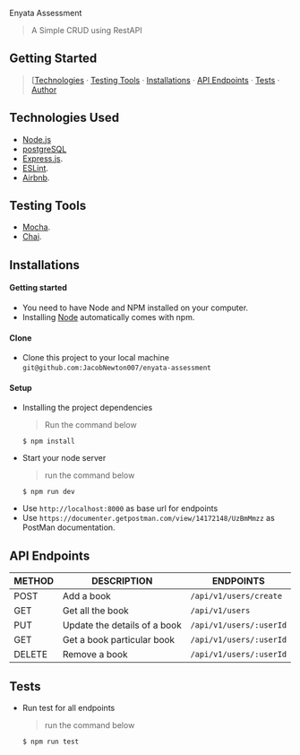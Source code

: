 
Enyata Assessment 



> A Simple CRUD using RestAPI

## Getting Started

> [[Technologies](#technologies-used) &middot; [Testing Tools](#testing-tools) &middot; [Installations](#installations) &middot; [API Endpoints](#api-endpoints) &middot; [Tests](#tests) &middot; [Author](#author)


## Technologies Used

[node]: (https://nodejs.org)

- [Node.js](node)
- [postgreSQL](node)
- [Express.js](https://expressjs.com).
- [ESLint](https://eslint.org/).
- [Airbnb](https://www.npmjs.com/package/eslint-config-airbnb).

## Testing Tools

- [Mocha](https://mochajs.org/).
- [Chai](https://chaijs.com).

## Installations

#### Getting started

- You need to have Node and NPM installed on your computer.
- Installing [Node](node) automatically comes with npm.

#### Clone

- Clone this project to your local machine `git@github.com:JacobNewton007/enyata-assessment`

#### Setup

- Installing the project dependencies
  > Run the command below
  ```shell
  $ npm install
  ```
- Start your node server
  > run the command below
  ```shell
  $ npm run dev
  ```
- Use `http://localhost:8000` as base url for endpoints
- Use `https://documenter.getpostman.com/view/14172148/UzBmMmzz` as PostMan documentation.

## API Endpoints

| METHOD | DESCRIPTION                             | ENDPOINTS                 |
| ------ | --------------------------------------- | ------------------------- |
| POST   | Add a book                              | `/api/v1/users/create`           |
| GET    | Get all the book                        | `/api/v1/users`           |
| PUT    | Update the details of a book            | `/api/v1/users/:userId`   |
| GET    | Get a book particular book              | `/api/v1/users/:userId`   |
| DELETE | Remove a book                           | `/api/v1/users/:userId`   |


## Tests

- Run test for all endpoints
  > run the command below
  ```shell
  $ npm run test
  ```

